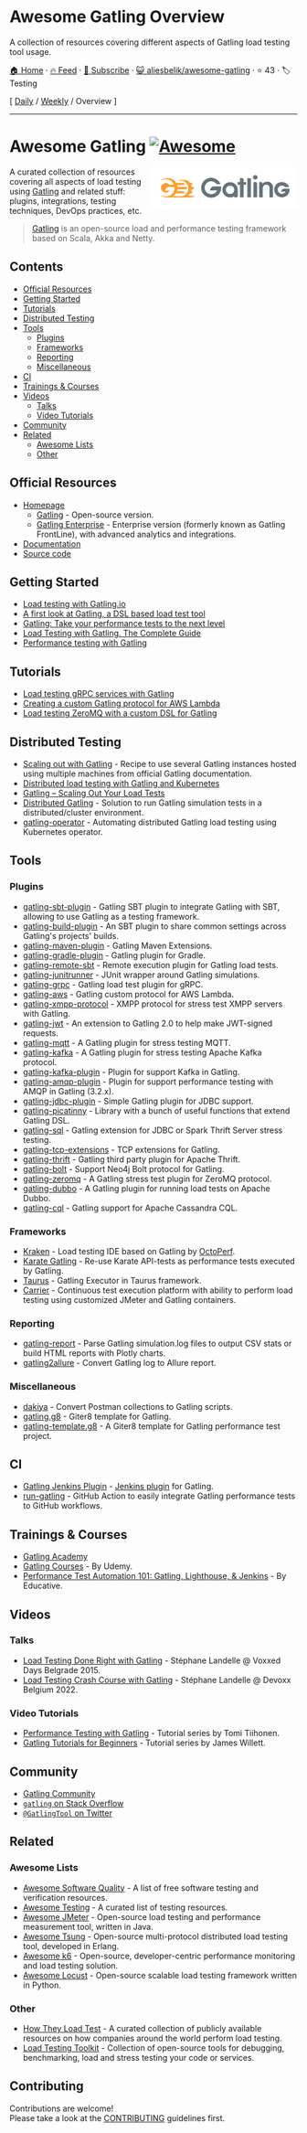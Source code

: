 # Awesome Gatling Overview

A collection of resources covering different aspects of Gatling load testing tool usage.

[🏠 Home](/README.md) · [🔥 Feed](https://www.trackawesomelist.com/aliesbelik/awesome-gatling/rss.xml) · [📮 Subscribe](https://trackawesomelist.us17.list-manage.com/subscribe?u=d2f0117aa829c83a63ec63c2f&id=36a103854c) · [😺 aliesbelik/awesome-gatling](https://github.com/aliesbelik/awesome-gatling) · ⭐ 43 · 🏷️ Testing

[ [Daily](/content/aliesbelik/awesome-gatling/README.md) / [Weekly](/content/aliesbelik/awesome-gatling/week/README.md) / Overview ]

---

# Awesome Gatling [![Awesome](https://awesome.re/badge.svg)](https://awesome.re)

<!--lint ignore double-link-->

[<img src="https://github.com/aliesbelik/awesome-gatling/raw/main/assets/images/gatling-logo.svg" align="right" width="260" alt="Gatling">](https://gatling.io/)

<!--lint ignore double-link-->

A curated collection of resources covering all aspects of load testing using [Gatling](https://gatling.io/) and related stuff: plugins, integrations, testing techniques, DevOps practices, etc.

<!--lint ignore double-link-->

> [Gatling](https://gatling.io/) is an open-source load and performance testing framework based on Scala, Akka and Netty.

## Contents

*   [Official Resources](#official-resources)
*   [Getting Started](#getting-started)
*   [Tutorials](#tutorials)
*   [Distributed Testing](#distributed-testing)
*   [Tools](#tools)
    *   [Plugins](#plugins)
    *   [Frameworks](#frameworks)
    *   [Reporting](#reporting)
    *   [Miscellaneous](#miscellaneous)
*   [CI](#ci)
*   [Trainings & Courses](#trainings--courses)
*   [Videos](#videos)
    *   [Talks](#talks)
    *   [Video Tutorials](#video-tutorials)
*   [Community](#community)
*   [Related](#related)
    *   [Awesome Lists](#awesome-lists)
    *   [Other](#other)

## Official Resources

<!--lint ignore double-link-->

*   [Homepage](https://gatling.io/)
    *   [Gatling](https://gatling.io/open-source/) - Open-source version.
    *   [Gatling Enterprise](https://gatling.io/enterprise/) - Enterprise version (formerly known as Gatling FrontLine), with advanced analytics and integrations.
*   [Documentation](https://gatling.io/docs/gatling/)
*   [Source code](https://github.com/gatling/gatling)

## Getting Started

*   [Load testing with Gatling.io](https://blog.pragmatists.com/load-testing-with-gatling-io-2a128fccfb3e)
*   [A first look at Gatling, a DSL based load test tool](https://callistaenterprise.se/blogg/teknik/2014/04/16/a-first-look-at-gatling-a-dsl-based-load-test-tool/)
*   [Gatling: Take your performance tests to the next level](https://www.thoughtworks.com/insights/blog/gatling-take-your-performance-tests-next-level)
*   [Load Testing with Gatling. The Complete Guide](https://www.james-willett.com/gatling-load-testing-complete-guide/)
*   [Performance testing with Gatling](https://automationrhapsody.com/performance-testing-with-gatling/)

## Tutorials

*   [Load testing gRPC services with Gatling](https://medium.com/@georgeleung_7777/load-testing-grpc-services-with-gatling-990025c77055)
*   [Creating a custom Gatling protocol for AWS Lambda](https://callistaenterprise.se/blogg/teknik/2016/11/26/gatling-custom-protocol/)
*   [Load testing ZeroMQ with a custom DSL for Gatling](http://mintbeans.com/load-testing-zeromq-with-gatling/)

## Distributed Testing

*   [Scaling out with Gatling](https://gatling.io/docs/gatling/guides/scaling_out/) - Recipe to use several Gatling instances hosted using multiple machines from official Gatling documentation.
*   [Distributed load testing with Gatling and Kubernetes](https://medium.com/de-bijenkorf-techblog/https-medium-com-annashepeleva-distributed-load-testing-with-gatling-and-kubernetes-93ebce26edbe)
*   [Gatling – Scaling Out Your Load Tests](https://web.archive.org/web/20210625094528/http://www.nimrodstech.com/gatling-cluster-load-testing/)
*   [Distributed Gatling](https://github.com/Abiy/distGatling) - Solution to run Gatling simulation tests in a distributed/cluster environment.
*   [gatling-operator](https://github.com/st-tech/gatling-operator) - Automating distributed Gatling load testing using Kubernetes operator.

## Tools

### Plugins

*   [gatling-sbt-plugin](https://github.com/gatling/gatling-sbt-plugin) - Gatling SBT plugin to integrate Gatling with SBT, allowing to use Gatling as a testing framework.
*   [gatling-build-plugin](https://github.com/gatling/gatling-build-plugin) - An SBT plugin to share common settings across Gatling's projects' builds.
*   [gatling-maven-plugin](https://github.com/gatling/gatling-maven-plugin) - Gatling Maven Extensions.
*   [gatling-gradle-plugin](https://github.com/gatling/gatling-gradle-plugin) - Gatling plugin for Gradle.
*   [gatling-remote-sbt](https://github.com/Pravoru/gatling-remote-sbt) - Remote execution plugin for Gatling load tests.
*   [gatling-junitrunner](https://github.com/Pravoru/gatling-junitrunner) - JUnit wrapper around Gatling simulations.
*   [gatling-grpc](https://github.com/phiSgr/gatling-grpc) - Gatling load test plugin for gRPC.
*   [gatling-aws](https://github.com/callistaenterprise/gatling-aws) - Gatling custom protocol for AWS Lambda.
*   [gatling-xmpp-protocol](https://github.com/TLmaK0/gatling-xmpp-protocol) - XMPP protocol for stress test XMPP servers with Gatling.
*   [gatling-jwt](https://bitbucket.org/atlassianlabs/gatling-jwt/) - An extension to Gatling 2.0 to help make JWT-signed requests.
*   [gatling-mqtt](https://github.com/mnogu/gatling-mqtt) - A Gatling plugin for stress testing MQTT.
*   [gatling-kafka](https://github.com/mnogu/gatling-kafka) - A Gatling plugin for stress testing Apache Kafka protocol.
*   [gatling-kafka-plugin](https://github.com/Tinkoff/gatling-kafka-plugin) - Plugin for support Kafka in Gatling.
*   [gatling-amqp-plugin](https://github.com/Tinkoff/gatling-amqp-plugin) - Plugin for support performance testing with AMQP in Gatling (3.2.x).
*   [gatling-jdbc-plugin](https://github.com/Tinkoff/gatling-jdbc-plugin) - Simple Gatling plugin for JDBC support.
*   [gatling-picatinny](https://github.com/Tinkoff/gatling-picatinny) - Library with a bunch of useful functions that extend Gatling DSL.
*   [gatling-sql](https://github.com/tmcgrath/gatling-sql) - Gatling extension for JDBC or Spark Thrift Server stress testing.
*   [gatling-tcp-extensions](https://github.com/scalecube/gatling-tcp-extensions) - TCP extensions for Gatling.
*   [gatling-thrift](https://github.com/3tty0n/gatling-thrift) - Gatling third party plugin for Apache Thrift.
*   [gatling-bolt](https://github.com/sarmbruster/gatling-bolt) - Support Neo4j Bolt protocol for Gatling.
*   [gatling-zeromq](https://github.com/softwaremill/gatling-zeromq) - A Gatling stress test plugin for ZeroMQ protocol.
*   [gatling-dubbo](https://github.com/youzan/gatling-dubbo) - A Gatling plugin for running load tests on Apache Dubbo.
*   [gatling-cql](https://github.com/gatling-cql/GatlingCql) - Gatling support for Apache Cassandra CQL.

### Frameworks

*   [Kraken](https://github.com/OctoPerf/kraken) - Load testing IDE based on Gatling by [OctoPerf](https://octoperf.com/categories/kraken/).
*   [Karate Gatling](https://karatelabs.github.io/karate/karate-gatling/) - Re-use Karate API-tests as performance tests executed by Gatling.
*   [Taurus](https://gettaurus.org/docs/Gatling/) - Gatling Executor in Taurus framework.
*   [Carrier](https://getcarrier.io/) - Continuous test execution platform with ability to perform load testing using customized JMeter and Gatling containers.

### Reporting

*   [gatling-report](https://github.com/nuxeo/gatling-report) - Parse Gatling simulation.log files to output CSV stats or build HTML reports with Plotly charts.
*   [gatling2allure](https://github.com/biski/gatling2allure) - Convert Gatling log to Allure report.

### Miscellaneous

*   [dakiya](https://github.com/rupeshmore/dakiya) - Convert Postman collections to Gatling scripts.
*   [gatling.g8](https://github.com/gatling/gatling.g8) - Giter8 template for Gatling.
*   [gatling-template.g8](https://github.com/Tinkoff/gatling-template.g8) - A Giter8 template for Gatling performance test project.

## CI

*   [Gatling Jenkins Plugin](https://github.com/jenkinsci/gatling-plugin) - [Jenkins plugin](https://plugins.jenkins.io/gatling/) for Gatling.
*   [run-gatling](https://github.com/liatrio/run-gatling) - GitHub Action to easily integrate Gatling performance tests to GitHub workflows.

## Trainings & Courses

*   [Gatling Academy](https://gatling.io/academy/)
*   [Gatling Courses](https://www.udemy.com/topic/gatling/) - By Udemy.
*   [Performance Test Automation 101: Gatling, Lighthouse, & Jenkins](https://www.educative.io/courses/performance-test-automation-101-gatling-lighthouse-jenkins) - By Educative.

## Videos

### Talks

*   [Load Testing Done Right with Gatling](https://www.youtube.com/watch?v=VUPTaPms210) - Stéphane Landelle @ Voxxed Days Belgrade 2015.
*   [Load Testing Crash Course with Gatling](https://www.youtube.com/watch?v=RiM1GsVSbzM) - Stéphane Landelle @ Devoxx Belgium 2022.

### Video Tutorials

*   [Performance Testing with Gatling](https://www.youtube.com/playlist?list=PLd4gvNaNZ4T3NCWsv3zwHYlLGtr9s1-Fz) - Tutorial series by Tomi Tiihonen.
*   [Gatling Tutorials for Beginners](https://www.youtube.com/playlist?list=PLw_jGKXm9lIYpTotIJ-R31pXS7qqwXstt) - Tutorial series by James Willett.

## Community

*   [Gatling Community](https://community.gatling.io/)
*   [`gatling` on Stack Overflow](https://stackoverflow.com/questions/tagged/gatling+or+scala-gatling+or+gatling-plugin)
*   [`@GatlingTool` on Twitter](https://twitter.com/gatlingtool)

## Related

### Awesome Lists

*   [Awesome Software Quality](https://github.com/ligurio/software-quality-wiki) - A list of free software testing and verification resources.
*   [Awesome Testing](https://github.com/TheJambo/awesome-testing) - A curated list of testing resources.
*   [Awesome JMeter](https://github.com/aliesbelik/awesome-jmeter) - Open-source load testing and performance measurement tool, written in Java.
*   [Awesome Tsung](https://github.com/aliesbelik/awesome-tsung) - Open-source multi-protocol distributed load testing tool, developed in Erlang.
*   [Awesome k6](https://github.com/grafana/awesome-k6) - Open-source, developer-centric performance monitoring and load testing solution.
*   [Awesome Locust](https://github.com/aliesbelik/awesome-locust) - Open-source scalable load testing framework written in Python.

### Other

*   [How They Load Test](https://github.com/aliesbelik/how-they-load) - A curated collection of publicly available resources on how companies around the world perform load testing.
*   [Load Testing Toolkit](https://github.com/aliesbelik/load-testing-toolkit) - Collection of open-source tools for debugging, benchmarking, load and stress testing your code or services.

## Contributing

Contributions are welcome!<br>
Please take a look at the [CONTRIBUTING](https://github.com/aliesbelik/awesome-gatling/blob/main/README.md/CONTRIBUTING.md) guidelines first.

